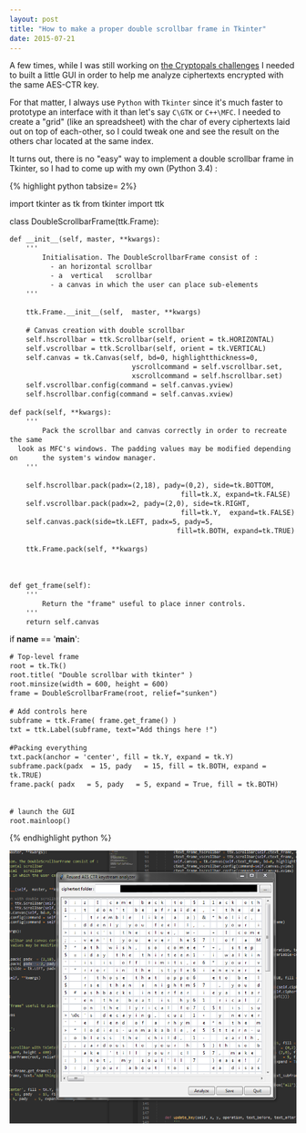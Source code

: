 ```yaml
---
layout: post
title: "How to make a proper double scrollbar frame in Tkinter"
date: 2015-07-21
---
```


A few times, while I was still working on [the Cryptopals challenges](http://cryptopals.com/) I needed to built a little GUI in order to help me analyze ciphertexts encrypted with the same AES-CTR key. 

<!--more-->

For that matter, I always use `Python` with `Tkinter` since it's much faster to prototype an interface with it than let's say `C\GTK` or `C++\MFC`. I needed to create a "grid" (like an spreadsheet) with the char of every ciphertexts laid out on top of each-other, so I could tweak one and see the result on the others char located at the same index.

It turns out, there is no "easy" way to implement a double scrollbar frame in Tkinter, so I had to come up with my own (Python 3.4) : 

{% highlight python tabsize= 2%}

import tkinter as tk
from tkinter import ttk


class DoubleScrollbarFrame(ttk.Frame):

	def __init__(self, master, **kwargs):
		'''
			Initialisation. The DoubleScrollbarFrame consist of :
			  - an horizontal scrollbar
			  - a  vertical   scrollbar
			  - a canvas in which the user can place sub-elements
		'''

		ttk.Frame.__init__(self,  master, **kwargs)

		# Canvas creation with double scrollbar
		self.hscrollbar = ttk.Scrollbar(self, orient = tk.HORIZONTAL)
		self.vscrollbar = ttk.Scrollbar(self, orient = tk.VERTICAL)
		self.canvas = tk.Canvas(self, bd=0, highlightthickness=0, 
                                  yscrollcommand = self.vscrollbar.set,
                                  xscrollcommand = self.hscrollbar.set)
		self.vscrollbar.config(command = self.canvas.yview)
		self.hscrollbar.config(command = self.canvas.xview)

	def pack(self, **kwargs):
		'''
			Pack the scrollbar and canvas correctly in order to recreate the same
      look as MFC's windows. The padding values may be modified depending on      the system's window manager.
		'''

		self.hscrollbar.pack(padx=(2,18), pady=(0,2), side=tk.BOTTOM, 
                                              fill=tk.X, expand=tk.FALSE)
		self.vscrollbar.pack(padx=2, pady=(2,0), side=tk.RIGHT,
                                              fill=tk.Y,  expand=tk.FALSE)
		self.canvas.pack(side=tk.LEFT, padx=5, pady=5,
                                             fill=tk.BOTH, expand=tk.TRUE)

		ttk.Frame.pack(self, **kwargs)
		


	def get_frame(self):
		'''
			Return the "frame" useful to place inner controls.
		'''
		return self.canvas


if __name__ == '__main__':

	# Top-level frame
	root = tk.Tk()
	root.title( "Double scrollbar with tkinter" )
	root.minsize(width = 600, height = 600) 	
	frame = DoubleScrollbarFrame(root, relief="sunken")

	# Add controls here
	subframe = ttk.Frame( frame.get_frame() ) 
	txt = ttk.Label(subframe, text="Add things here !")

	#Packing everything
	txt.pack(anchor = 'center', fill = tk.Y, expand = tk.Y)
	subframe.pack(padx  = 15, pady   = 15, fill = tk.BOTH, expand = tk.TRUE)
	frame.pack( padx   = 5, pady   = 5, expand = True, fill = tk.BOTH)


	# launch the GUI
	root.mainloop() 	
{% endhighlight python %}

![Exemple of a double scrollbar](/assets/DoubleScrollbarFrameExemple.PNG)

